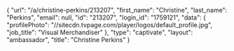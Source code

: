 {
    "url": "\/a\/christine-perkins\/213207",
    "first_name": "Christine",
    "last_name": "Perkins",
    "email": null,
    "id": "213207",
    "login_id": "1759121",
    "data": {
        "profilePhoto": "\/\/sitecdn.tvpage.com\/player\/logos\/default_profile.jpg",
        "job_title": "Visual Merchandiser"
    },
    "type": "captivate",
    "layout": "ambassador",
    "title": "Christine Perkins"
}